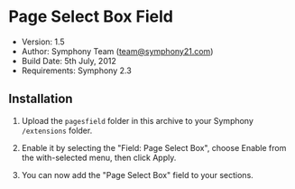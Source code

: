 # Page Select Box Field

- Version: 1.5
- Author: Symphony Team (team@symphony21.com)
- Build Date: 5th July, 2012
- Requirements: Symphony 2.3

## Installation

1. Upload the `pagesfield` folder in this archive to your Symphony `/extensions` folder.

2. Enable it by selecting the "Field: Page Select Box", choose Enable from the with-selected menu, then click Apply.

3. You can now add the "Page Select Box" field to your sections.